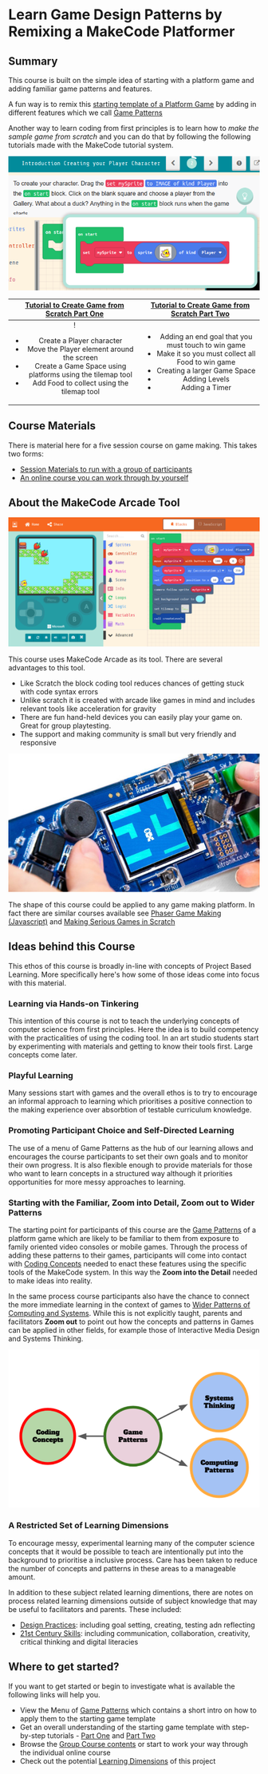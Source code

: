 # Learn Game Design Patterns by Remixing a MakeCode Platformer

## Summary
This course is built on the simple idea of starting with a platform game and adding familiar
game patterns and features.

A fun way is to remix this [starting template of a Platform Game](https://makecode.com/_6630XRAuUePh)
by adding in different features which we call [Game Patterns](https://mickfuzz.github.io/makecode-platformer-101/gamePatterns)

Another way to learn coding from first principles is to learn how to *make the sample game from scratch* and you can do that by following the following tutorials made with the MakeCode tutorial system. 

![makecode layout](/images/tutorial_1.png) 	

| [Tutorial to Create Game from Scratch Part One](https://arcade.makecode.com/beta#tutorial:https://github.com/mickfuzz/mca_platformer_tutorial/tutorialPartOne)             |  [Tutorial to Create Game from Scratch Part Two](https://arcade.makecode.com/beta#tutorial:https://github.com/mickfuzz/mca_platformer_tutorial/tutorialPartTwo) |
:-------------------------:|:-------------------------:
! <ul><li>Create a Player character</li> <li>Move the Player element around the screen</li><li>Create a Game Space using platforms using the tilemap tool </li><li>Add Food to collect using the tilemap tool</li></ul>| <ul><li>Adding an end goal that you must touch to win game</li> <li>Make it so you must collect all Food to win game</li><li>Creating a larger Game Space </li><li>Adding Levels</li><li>Adding a Timer</li></ul>
  

## Course Materials
There is material here for a five session course on game making. This takes two forms:

* [Session Materials to run with a group of participants](https://mickfuzz.github.io/makecode-platformer-101/groupCourse)
* [An online course you can work through by yourself](https://mickfuzz.github.io/makecode-platformer-101/onlineCourse)

## About the MakeCode Arcade Tool

![makecode layout](/images/makecode_layout.png) 	

This course uses MakeCode Arcade as its tool. There are several advantages to this tool.

* Like Scratch the block coding tool reduces chances of getting stuck with code syntax errors
* Unlike scratch it is created with arcade like games in mind and includes relevant tools like acceleration for gravity
* There are fun hand-held devices you can easily play your game on. Great for group playtesting.
* The support and making community is small but very friendly and responsive

![a hand held device](/images/makecode_handheld.jpg)

The shape of this course could be applied to any game making platform. In fact there are similar courses available see [Phaser Game Making (Javascript)](https://en.flossmanuals.net/phaser-game-making-in-glitch/_full/) and [Making Serious Games in Scratch](https://mouse.org/seriousgames)

## Ideas behind this Course
This ethos of this course is broadly in-line with concepts of Project Based Learning. More specifically here's how some of those ideas
come into focus with this material.

### Learning via Hands-on Tinkering
This intention of this course is not to teach the underlying concepts of computer science from first principles.
Here the idea is to build competency with the practicalities of using the coding tool.
In an art studio students start by experimenting with materials and getting to know their tools first. Large concepts come later.  

### Playful Learning
Many sessions start with games and the overall ethos is to try to encourage an informal approach to learning which prioritises
a positive connection to the making experience over absorbtion of testable curriculum knowledge.

### Promoting Participant Choice and Self-Directed Learning
The use of a menu of Game Patterns as the hub of our learning allows and encourages the course participants to set their own goals
and to monitor their own progress. It is also flexible enough to provide materials for those who want to learn concepts in a structured way
although it priorities opportunities for more messy approaches to learning.


### Starting with the Familiar, Zoom into Detail, Zoom out to Wider Patterns

The starting point for participants of this course are the [Game Patterns](https://mickfuzz.github.io/makecode-platformer-101/gamePatterns) of a platform game which are likely to be familiar to them from exposure to family oriented video consoles or mobile games.
Through the process of adding these patterns to their games, participants will come into contact with [Coding Concepts](https://mickfuzz.github.io/makecode-platformer-101/learningDimensions#coding-concepts) needed to
enact these features using the specific tools of the MakeCode system. In this way the **Zoom into the Detail** needed to make ideas into
reality.

In the same process course participants also have the chance to connect the more immediate learning in the context of games to
[Wider Patterns of Computing and Systems](https://mickfuzz.github.io/makecode-platformer-101/learningDimensions#wider-patterns).
While this is not explicitly taught, parents and facilitators **Zoom out** to  point out how the concepts and patterns in Games can be
applied in other fields, for example those of Interactive Media Design and Systems Thinking.

![Wider and Narrower Patterns](/images/patterns_concepts_map_edit.png)

### A Restricted Set of Learning Dimensions

To encourage messy, experimental learning many of the computer science concepts that it would be possible to teach are intentionally
put into the background to prioritise a inclusive process. Care has been taken to reduce the number of concepts and patterns in
these areas to a manageable amount.

In addition to these subject related learning dimentions, there are notes on process related learning dimensions outside of subject knowledge
that may be useful to facilitators and parents. These included:
* [Design Practices](https://mickfuzz.github.io/makecode-platformer-101/codingConcepts#design-practices): including goal setting, creating, testing adn reflecting
* [21st Century Skills](https://mickfuzz.github.io/makecode-platformer-101/learningDimensions#21st-century-skills): including communication, collaboration, creativity, critical thinking and digital literacies

## Where to get started?

If you want to get started or begin to investigate what is available the following links will help you.

* View the Menu of [Game Patterns](https://mickfuzz.github.io/makecode-platformer-101/codingConcepts) which contains a short intro on how to apply them to the starting game template
* Get an overall understanding of the starting game template with step-by-step tutorials - [Part One](https://arcade.makecode.com/beta#tutorial:github:mickfuzz/makecode-platformer-101/partOne) and [Part Two](https://arcade.makecode.com/beta#tutorial:github:mickfuzz/makecode-platformer-101/tutorialPartTwo)
* Browse the [Group Course contents](https://mickfuzz.github.io/makecode-platformer-101/groupCourse) or start to work your way through the individual online course
* Check out the potential [Learning Dimensions](https://mickfuzz.github.io/makecode-platformer-101/learningDimensions) of this project

